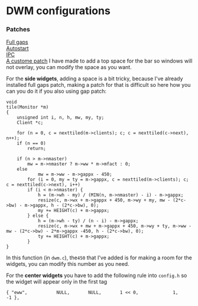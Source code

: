 # DWM configurations

### Patches
[Full gaps](https://dwm.suckless.org/patches/fullgaps/)  
[Autostart](https://dwm.suckless.org/patches/autostart/)  
[IPC](https://dwm.suckless.org/patches/ipc/)  
[A custome patch](https://github.com/Rashad-707/dotfiles/blob/main/dwm/Patches/03-top-padding.diff) I have made to add a top space for the bar so windows will not overlay, you can modify the space as you want. 

For the **side widgets**, adding a space is a bit tricky, because I've already installed full gaps patch, making a patch for that is difficult so here how you can you do it if you also using gap patch: 
```
void
tile(Monitor *m)
{
	unsigned int i, n, h, mw, my, ty;
	Client *c;

	for (n = 0, c = nexttiled(m->clients); c; c = nexttiled(c->next), n++);
	if (n == 0)
		return;

	if (n > m->nmaster)
		mw = m->nmaster ? m->ww * m->mfact : 0;
	else
			mw = m->ww - m->gappx - 450;
		for (i = 0, my = ty = m->gappx, c = nexttiled(m->clients); c; c = nexttiled(c->next), i++)
		if (i < m->nmaster) {
			h = (m->wh - my) / (MIN(n, m->nmaster) - i) - m->gappx;
			resize(c, m->wx + m->gappx + 450, m->wy + my, mw - (2*c->bw) - m->gappx, h - (2*c->bw), 0);
			my += HEIGHT(c) + m->gappx;
		} else {
			h = (m->wh - ty) / (n - i) - m->gappx;
			resize(c, m->wx + mw + m->gappx + 450, m->wy + ty, m->ww - mw - (2*c->bw) - 2*m->gappx -450, h - (2*c->bw), 0);
			ty += HEIGHT(c) + m->gappx;
		}
}
```
In this function (in `dwm.c`), the`450`  that I've added is for making a room for the widgets, you can modify this number as you need.

For the **center widgets** you have to add the following rule into `config.h` so the widget will appear only in the first tag
 ```
 { "eww",			NULL,       NULL,       1 << 0,	    		1,           -1 },
 ```
